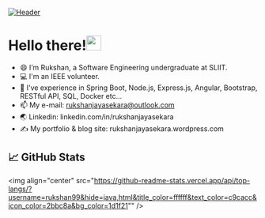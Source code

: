 [![Header](https://raw.githubusercontent.com/MartinHeinz/<OWNER>/<OWNER>/readme_header.png "Header")](https://rukshanjayasekara.wordpress.com/)
# Hello there!<img src="https://raw.githubusercontent.com/MartinHeinz/MartinHeinz/master/wave.gif" width="30px">
<!--
**rukshan99/rukshan99** is a ✨ _special_ ✨ repository because its `README.md` (this file) appears on your GitHub profile.-->

- 😄 I’m Rukshan, a Software Engineering undergraduate at SLIIT.
- 💻 I'm an IEEE volunteer.
- 🌱 I've experience in Spring Boot, Node.js, Express.js, Angular, Bootstrap, RESTful API, SQL, Docker etc...
- 📫 My e-mail: rukshanjayasekara@outlook.com
- 🌏 Linkedin: linkedin.com/in/rukshanjayasekara
- ✍️ My portfolio & blog site: rukshanjayasekara.wordpress.com

## &#x1f4c8; GitHub Stats

<img align="center" src="https://github-readme-stats.vercel.app/api/top-langs/?username=rukshan99&hide=java,html&title_color=ffffff&text_color=c9cacc&icon_color=2bbc8a&bg_color=1d1f21"" />


